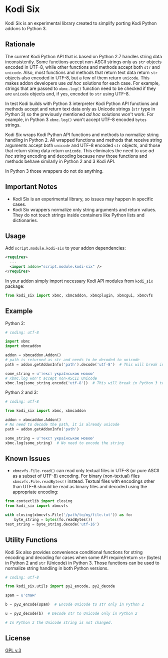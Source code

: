 # Kodi Six

Kodi Six is an experimental library created to simplify porting Kodi Python
addons to Python 3.

## Rationale

The current Kodi Python API that is based on Python 2.7 handles string data
inconsistently. Some functions accept non-ASCII strings only as `str` objects
encoded in UTF-8, while other functions and methods accept both `str` and
`unicode`. Also, most functions and methods that return text data return `str`
objects also encoded in UTF-8, but a few of them return `unicode`.
This makes addon developers use *ad hoc* solutions for each case. For example,
strings that are passed to `xbmc.log()` function need to be checked if they are
`unicode` objects and, if yes, encoded to `str` using UTF-8.

In test Kodi builds with Python 3 interpreter Kodi Python API functions and
methods accept and return text data only as Unicode strings
(`str` type in Python 3) so the previously mentioned *ad hoc* solutions
won't work. For example, in Python 3 `xbmc.log()` won't accept UTF-8 encoded
`bytes` strings.

Kodi Six wraps Kodi Python API functions and methods to normalize string
handling in Python 2. All wrapped functions and methods that receive string
arguments accept both `unicode` and UTF-8 encoded `str` objects, and those that
return string data return `unicode`. This eliminates the need to use *ad hoc*
string encoding and decoding because now those functions and methods behave
similarly in Python 2 and 3 Kodi API.

In Python 3 those wrappers do not do anything.

## Important Notes

* Kodi Six is an experimental library, so issues may happen in specific cases.
* Kodi Six wrappers normalize only string arguments and return values.
  They do not touch strings inside containers like Python lists and dictionaries.

## Usage

Add `script.module.kodi-six` to your addon dependencies:
```xml
<requires>
  ...
  <import addon="script.module.kodi-six" />
</requires>
```

In your addon simply import necessary Kodi API modules from `kodi_six` package:

```python
from kodi_six import xbmc, xbmcaddon, xbmcplugin, xbmcgui, xbmcvfs
```

## Example

Python 2:
```python
# coding: utf-8

import xbmc
import xbmcaddon

addon = xbmcaddon.Addon()
# path is returned as str and needs to be decoded to unicode
path = addon.getAddonInfo('path').decode('utf-8')  # This will break in Python 3!

some_string = u'текст українською мовою'
# xbmc.log won't accept non-ASCII Unicode
xbmc.log(some_string.encode('utf-8'))  # This will break in Python 3 too!
```

Python 2 and 3:
```python
# coding: utf-8

from kodi_six import xbmc, xbmcaddon

addon = xbmcaddon.Addon()
# No need to decode the path, it is already unicode
path = addon.getAddonInfo('path')

some_string = u'текст українською мовою'
xbmc.log(some_string)  # No need to encode the string
```

## Known Issues

* `xbmcvfs.File.read()` can read only textual files in UTF-8
  (or pure ASCII as a subset of UTF-8) encoding.
  For binary (non-textual) files `xbmcvfs.File.readBytes()` instead.
  Textual files with encodings other than UTF-8 should be read as binary
  files and decoded using the appropriate encoding:
  
```python
from contextlib import closing
from kodi_six import xbmcvfs

with closing(xbmcvfs.File('/path/to/my/file.txt')) as fo:
    byte_string = bytes(fo.readBytes())
test_string = byte_string.decode('utf-16')
```

## Utility Functions

Kodi Six also provides convenience conditional functions for string encoding
and decoding for cases when some API require/return `str` (bytes) in Python 2
and `str` (Unicode) in Python 3. Those functions can be used to normalize string
handling in both Python versions.

```python
# coding: utf-8

from kodi_six.utils import py2_encode, py2_decode

spam = u'спам'

b = py2_encode(spam)  # Encode Unicode to str only in Python 2

u = py2_decode(b)  # Decode str to Unicode only in Python 2

# In Python 3 the Unicode string is not changed.
```

## License

[GPL v.3](https://www.gnu.org/licenses/gpl-3.0.en.html)
